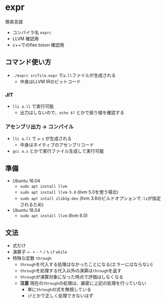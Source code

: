 # expr
簡易言語

* コンパイラ名 `exprc`
* LLVM 確認用
* c++でのflex bison 確認用


## コマンド使い方

* `./exprc srcfile.expr` で`a.ll`ファイルが生成される
    * 中身はLLVM IRのビットコード

### JIT
* `lli a.ll` で実行可能
    * 出力はしないので、`echo $?` とかで戻り値を確認する

### アセンブリ出力 -> コンパイル
* `llc a.ll` で `a.s` が生成される
    * 中身はネイティブのアセンブリコード
* `gcc a.s` とかで実行ファイル生成して実行可能


## 準備
* Ubuntu 16.04
    * `sudo apt install llvm`
    * `sudo apt install llvm-5.0` (llvm 5.0を使う場合)
    * `sudo apt intall zlib1g-dev` (llvm 3.8のビルドオプションで`-lz`が指定されるため)
* Ubuntu 18.04
    * `sudo apt install llvm` (llvm 6.0)


## 文法
* 式だけ
* 演算子 `<-` `+` `-` `*` `/` `%` `if` `while`
* 特殊な定数 `through`
    * `through`を代入する処理はなかったことになる(エラーにはならない)
    * `through`を処理する代入以外の演算は`through`を返す
    * `through`が演算対象になった時点で評価はしなくなる
    * __注意__ 現在の`through`の処理は、厳密に上記の処理を行っていない
        * 単に`through`の式を無視している
        * `if`とかで正しく処理できないはず

